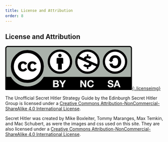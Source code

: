 ```yaml
---
title: License and Attribution
order: 8
---
```

## License and Attribution

[![Creative Commons Licence](assets/img/by-nc-sa.png){:.licenseimg}](http://creativecommons.org/licenses/by-nc-sa/4.0/)

The Unofficial Secret Hitler Strategy Guide by the Edinburgh Secret Hitler Group is licensed under a [Creative Commons Attribution-NonCommercial-ShareAlike 4.0 International License](http://creativecommons.org/licenses/by-nc-sa/4.0/).

Secret Hitler was created by Mike Boxleiter, Tommy Maranges, Max Temkin, and Mac Schubert, as were the images and css used on this site. They are also licensed under a [Creative Commons Attribution-NonCommercial-ShareAlike 4.0 International License](http://creativecommons.org/licenses/by-nc-sa/4.0/).

